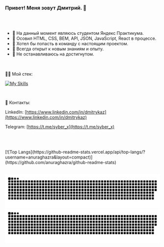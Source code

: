 ### Привет! Меня зовут Дмитрий. 👋
<br />  
<br />  

- 🔭 На данный момент являюсь студентом Яндекс Практикума.
- 🌱 Осовил HTML, CSS, BEM, API, JSON, JavaScript, React в процессе.
- 👯 Хотел бы попасть в команду с настоящим проектом.
- 📖 Всегда открыт к новым знаниям и опыту.
- 🏃 Не останавливаюсь на достигнутом.
<br />
<br />
🧑‍🏭 Мой стек:   <br />

[![My Skills](https://skillicons.dev/icons?i=js,html,css,vscode,git,webpack,figma)](https://github.com/DmitryKazancev)  

<br />  

📔 Контакты:  

LinkedIn: [https://www.linkedin.com/in/dmitrykaz](https://www.linkedin.com/in/dmitrykaz)  

Telegram: [https://t.me/syber_x](https://t.me/syber_x)  

<br />  
<br />
<br />
<!---Для компактной версии-->
[![Top Langs](https://github-readme-stats.vercel.app/api/top-langs/?username=anuraghazra&layout=compact)](https://github.com/anuraghazra/github-readme-stats)  
<br />
<br />

![github contribution grid snake animation](https://raw.githubusercontent.com/teuchezh/teuchezh/output/github-contribution-grid-snake-dark.svg#gh-dark-mode-only)![github contribution grid snake animation](https://raw.githubusercontent.com/teuchezh/teuchezh/output/github-contribution-grid-snake.svg#gh-light-mode-only)
